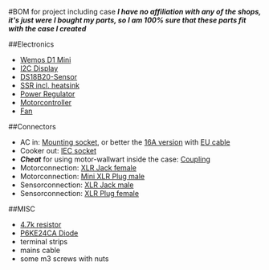 #BOM for project including case
***I have no affiliation with any of the shops, it's just were I bought my parts, so I am 100% sure that these parts fit with the case I created***

##Electronics
- [Wemos D1 Mini](http://www.ebay.de/itm/272435177267)
- [I2C Display](http://www.ebay.de/itm/272451600583)
- [DS18B20-Sensor](http://www.ebay.de/itm/272453930630)
- [SSR incl. heatsink](http://www.ebay.de/itm/172371059021)
- [Power Regulator](http://www.ebay.de/itm/272371025606)
- [Motorcontroller](http://www.ebay.de/itm/401186167239)
- [Fan](http://www.ebay.de/itm/1x-Axiallufter-12V-0-12A-60-x-60-x-10-Gehauselufter-Lufter-Ventilator-RG10-1-/262811300673?hash=item3d30c63341:g:IsEAAOSwZQRYfd23)

##Connectors
- AC in: [Mounting socket](http://www.lichtundtonversand.de/index.php?cl=details&cnid=c6d49425f2e5652b2.10786974&anid=a8341ff928e486b75.74798722&listtype=list&&sid=2cc820243908881268a1c2d6a009bd78), or better the [16A version](https://www.conrad.de/de/kaltgeraete-steckverbinder-c20-stecker-einbau-vertikal-gesamtpolzahl-2-pe-16-a-schwarz-1-st-717547.html) with [EU cable](http://www.ebay.de/itm/Kolink-Premium-Netzkabel-SchuKo-auf-Kaltgeratestecker-C19-1-8m-/172054514218?hash=item280f3f8a2a:g:NDUAAOSwL7VWlqCx)
- Cooker out: [IEC socket](http://www.lichtundtonversand.de/Steckverbinder-Adapter/Schutzkontakt-230V-Steckverbinder/Klappdeckel-Einbausteckdose-sw-230V-16A.html)
- ***Cheat*** for using motor-wallwart inside the case: [Coupling](http://www.lichtundtonversand.de/Steckverbinder-Adapter/Schutzkontakt-230V-Steckverbinder/Schutzkontaktkupplung-Kunststoff-schwarz.html)
- Motorconnection: [XLR Jack female](http://www.lichtundtonversand.de/Steckverbinder-Adapter/XLR-Steckverbinder/XLR-Einbaubuchse-3-polig-female-silber.html)
- Motorconnection: [Mini XLR Plug male](http://www.lichtundtonversand.de/Steckverbinder-Adapter/XLR-Steckverbinder/XLR-Stecker-3-polig-male-schwarz-Kennring-schwarz.html)
- Sensorconnection: [XLR Jack male](http://www.lichtundtonversand.de/Steckverbinder-Adapter/XLR-Steckverbinder/XLR-Einbaubuchse-3-polig-male-silber.html)
- Sensorconnection: [XLR Plug female](http://www.lichtundtonversand.de/Steckverbinder-Adapter/XLR-Steckverbinder/XLR-Stecker-3-polig-female-schwarz-Kennring-schwarz.html)

##MISC

- [4.7k resistor](https://www.conrad.de/de/metallschicht-widerstand-47-k-axial-bedrahtet-0207-06-w-yageo-mf0207fte52-4k7-1-st-1417705.html)
- [P6KE24CA Diode](https://www.conrad.de/de/tvs-diode-diotec-p6ke24ca-do-15-228-v-600-w-168025.html)
- terminal strips
- mains cable
- some m3 screws with nuts
